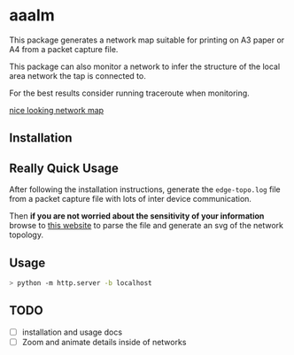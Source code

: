 # aaalm

This package generates a network map suitable for printing on A3 paper or A4 from a packet capture file.

This package can also monitor a network to infer the structure of the local area network the tap is connected to.

For the best results consider running traceroute when monitoring.

[nice looking network map]()

## Installation



## Really Quick Usage

After following the installation instructions, generate the `edge-topo.log` file from a packet capture file with lots of inter device communication.

Then __if you are not worried about the sensitivity of your information__ browse to [this website](https://nskelsey.com/parse) to parse the file and generate an svg of the network topology.

## Usage

```zsh
> python -m http.server -b localhost
```


## TODO

- [ ] installation and usage docs
- [ ] Zoom and animate details inside of networks
